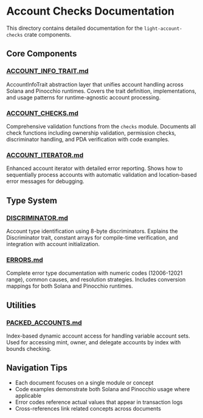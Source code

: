 # Account Checks Documentation

This directory contains detailed documentation for the `light-account-checks` crate components.

## Core Components

### [ACCOUNT_INFO_TRAIT.md](ACCOUNT_INFO_TRAIT.md)
AccountInfoTrait abstraction layer that unifies account handling across Solana and Pinocchio runtimes. Covers the trait definition, implementations, and usage patterns for runtime-agnostic account processing.

### [ACCOUNT_CHECKS.md](ACCOUNT_CHECKS.md)
Comprehensive validation functions from the `checks` module. Documents all check functions including ownership validation, permission checks, discriminator handling, and PDA verification with code examples.

### [ACCOUNT_ITERATOR.md](ACCOUNT_ITERATOR.md)
Enhanced account iterator with detailed error reporting. Shows how to sequentially process accounts with automatic validation and location-based error messages for debugging.

## Type System

### [DISCRIMINATOR.md](DISCRIMINATOR.md)
Account type identification using 8-byte discriminators. Explains the Discriminator trait, constant arrays for compile-time verification, and integration with account initialization.

### [ERRORS.md](ERRORS.md)
Complete error type documentation with numeric codes (12006-12021 range), common causes, and resolution strategies. Includes conversion mappings for both Solana and Pinocchio runtimes.

## Utilities

### [PACKED_ACCOUNTS.md](PACKED_ACCOUNTS.md)
Index-based dynamic account access for handling variable account sets. Used for accessing mint, owner, and delegate accounts by index with bounds checking.

## Navigation Tips

- Each document focuses on a single module or concept
- Code examples demonstrate both Solana and Pinocchio usage where applicable
- Error codes reference actual values that appear in transaction logs
- Cross-references link related concepts across documents
